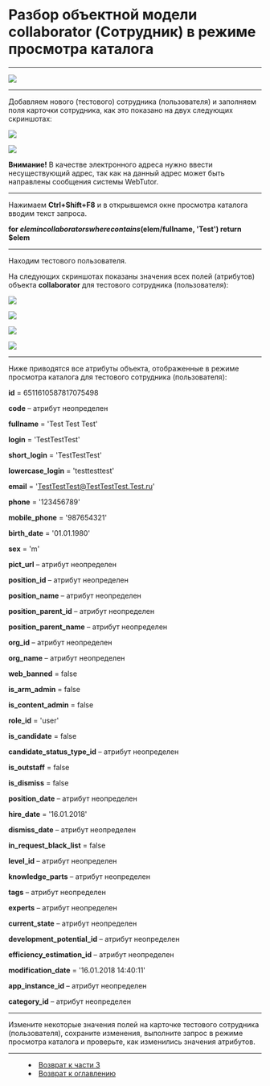 # Разбор объектной модели collaborator (Сотрудник) в режиме просмотра каталога 
***

![](underconstruction.png)

---

Добавляем нового (тестового) сотрудника (пользователя) и заполняем поля карточки сотрудника, как это показано на двух следующих скриншотах:

![](Collab_test1.png)

![](Collab_test2.png)

**Внимание!** В качестве электронного адреса нужно ввести несуществующий адрес, так как на данный адрес может быть направлены сообщения системы WebTutor.

---

Нажимаем **Ctrl+Shift+F8** и в открывшемся окне просмотра каталога вводим текст запроса.

**for $elem in collaborators where contains($elem/fullname, 'Test') return $elem**

---

Находим тестового пользователя. 

На следующих скриншотах показаны значения всех полей (атрибутов) объекта **collaborator** для тестового сотрудника (пользователя):

![](collaborator01.png)

![](collaborator02.png)

![](collaborator03.png)

![](collaborator04.png)
 
 ---

Ниже приводятся все атрибуты объекта, отображенные в режиме просмотра каталога для тестового сотрудника (пользователя):

**id** = 6511610587817075498

**code** – атрибут неопределен

**fullname** = 'Test Test Test'

**login** = 'TestTestTest'

**short_login** = 'TestTestTest'

**lowercase_login** = 'testtesttest'

**email** = 'TestTestTest@TestTestTest.Test.ru'

**phone** = '123456789'

**mobile_phone** = '987654321'

**birth_date** = '01.01.1980'

**sex** = 'm'

**pict_url** – атрибут неопределен

**position_id** – атрибут неопределен

**position_name** – атрибут неопределен

**position_parent_id** – атрибут неопределен

**position_parent_name** – атрибут неопределен

**org_id** – атрибут неопределен

**org_name** – атрибут неопределен

**web_banned** = false

**is_arm_admin** = false

**is_content_admin** = false

**role_id** = 'user'

**is_candidate** = false

**candidate_status_type_id** – атрибут неопределен

**is_outstaff** = false

**is_dismiss** = false

**position_date** – атрибут неопределен

**hire_date** = '16.01.2018'

**dismiss_date** – атрибут неопределен

**in_request_black_list** = false

**level_id** – атрибут неопределен

**knowledge_parts** – атрибут неопределен

**tags** – атрибут неопределен

**experts** – атрибут неопределен

**current_state** – атрибут неопределен

**development_potential_id** – атрибут неопределен

**efficiency_estimation_id** – атрибут неопределен

**modification_date** = '16.01.2018 14:40:11'

**app_instance_id** – атрибут неопределен

**category_id** – атрибут неопределен

---

Измените некоторые значения полей на карточке тестового сотрудника (пользователя), сохраните изменения, выполните запрос в режиме просмотра каталога и проверьте, как изменились значения атрибутов.

***
<dd><li> <a href="3_object_model.md"> Возврат к части 3</a></dd>
<dd><li> <a href="README.md"> Возврат к оглавлению</a></dd>
